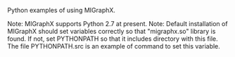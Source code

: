 Python examples of using MIGraphX.

Note: MIGraphX supports Python 2.7 at present.
Note: Default installation of MIGraphX should set variables correctly so
      that "migraphx.so" library is found.  If not, set PYTHONPATH so that
      it includes directory with this file.  The file PYTHONPATH.src is an
      example of command to set this variable.
